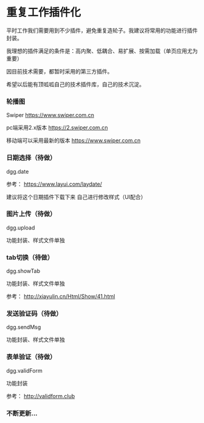 # 重复工作插件化

平时工作我们需要用到不少插件，避免重复造轮子。我建议将常用的功能进行插件封装。

我理想的插件满足的条件是：高内聚、低耦合、易扩展、按需加载（单页应用尤为重要）

因目前技术需要，都暂时采用的第三方插件。

希望以后能有顶呱呱自己的技术插件库，自己的技术沉淀。





### 轮播图

Swiper https://www.swiper.com.cn

pc端采用2.x版本 https://2.swiper.com.cn

移动端可以采用最新的版本  https://www.swiper.com.cn



### 日期选择（待做）

dgg.date

参考： https://www.layui.com/laydate/

建议将这个日期插件下载下来 自己进行修改样式（UI配合）



### 图片上传（待做）

dgg.upload 

功能封装、样式文件单独



### tab切换（待做）

dgg.showTab

功能封装、样式文件单独

参考： http://xiayulin.cn/Html/Show/41.html



### 发送验证码（待做）

dgg.sendMsg

功能封装、样式文件单独



### 表单验证（待做）

dgg.validForm

功能封装

参考： http://validform.club



### 不断更新...